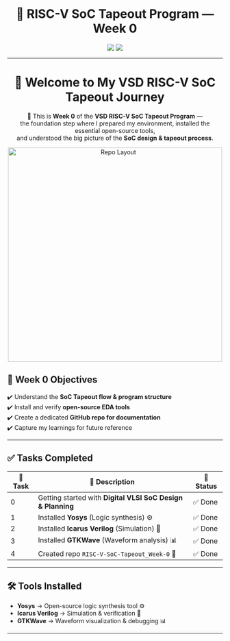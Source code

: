 <h1 align="center">🔳 RISC-V SoC Tapeout Program — Week 0</h1> 

<p align="center">
  <img src="https://img.shields.io/badge/RISC--V-SoC%20Tapeout-blue?style=for-the-badge&logo=riscv" />
  <img src="https://img.shields.io/badge/Progress-Week%200-success?style=for-the-badge" />
</p>  

---

<div align="center">

# 🚀 Welcome to My VSD RISC-V SoC Tapeout Journey  

🌟 This is **Week 0** of the **VSD RISC-V SoC Tapeout Program** —  
the foundation step where I prepared my environment, installed the essential open-source tools,  
and understood the big picture of the **SoC design & tapeout process**.  

</div>  
<p align="center">
  <img src="https://github.com/user-attachments/assets/b6514c92-80f2-4c39-b7ca-715b390358d6" width="500" alt="Repo Layout" />
</p>

## 🎯 Week 0 Objectives  

✔️ Understand the **SoC Tapeout flow & program structure**  
✔️ Install and verify **open-source EDA tools**  
✔️ Create a dedicated **GitHub repo for documentation**  
✔️ Capture my learnings for future reference  

---

## ✅ Tasks Completed  

| 📝 Task | 📌 Description | 🎯 Status |
|---------|----------------|-----------|
| 0 | Getting started with **Digital VLSI SoC Design & Planning** | ✅ Done |
| 1 | Installed **Yosys** (Logic synthesis) ⚙️ | ✅ Done |
| 2 | Installed **Icarus Verilog** (Simulation) 📐 | ✅ Done |
| 3 | Installed **GTKWave** (Waveform analysis) 📊 | ✅ Done |
| 4 | Created repo `RISC-V-SoC-Tapeout_Week-0` 📂 | ✅ Done |

---

## 🛠️ Tools Installed  

- **Yosys** → Open-source logic synthesis tool ⚙️  
- **Icarus Verilog** → Simulation & verification 📐  
- **GTKWave** → Waveform visualization & debugging 📊  

---
